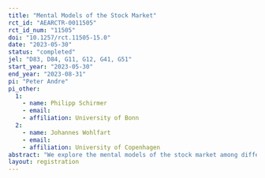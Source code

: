```yaml
---
title: "Mental Models of the Stock Market"
rct_id: "AEARCTR-0011505"
rct_id_num: "11505"
doi: "10.1257/rct.11505-15.0"
date: "2023-05-30"
status: "completed"
jel: "D83, D84, G11, G12, G41, G51"
start_year: "2023-05-30"
end_year: "2023-08-31"
pi: "Peter Andre"
pi_other:
  1:
    - name: Philipp Schirmer
    - email: 
    - affiliation: University of Bonn
  2:
    - name: Johannes Wohlfart
    - email: 
    - affiliation: University of Copenhagen
abstract: "We explore the mental models of the stock market among different groups of economic agents."
layout: registration
---
```


